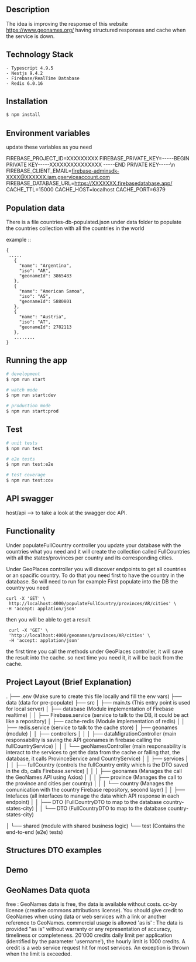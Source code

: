 ## Description

 The idea is improving the response of this website https://www.geonames.org/ having structured responses and cache when the service is down. 

## Technology Stack
    - Typescript 4.9.5
    - Nestjs 9.4.2
    - Firebase/RealTime Database 
    - Redis 6.0.16

## Installation

```bash
$ npm install
```

## Environment variables 

  update these variables as you need
  
  FIREBASE_PROJECT_ID=XXXXXXXXX
  FIREBASE_PRIVATE_KEY=-----BEGIN PRIVATE KEY-----XXXXXXXXXXXXXXX -----END PRIVATE KEY-----\n
  FIREBASE_CLIENT_EMAIL=firebase-adminsdk-XXXX@XXXXXX.iam.gserviceaccount.com
  FIREBASE_DATABASE_URL=https://XXXXXXX.firebasedatabase.app/
  CACHE_TTL=15000
  CACHE_HOST=localhost
  CACHE_PORT=6379

## Population data

 There is a file countries-db-populated.json under data folder to populate the countries collection with all the countries in the  world
 
 example :: 
 ```
 {
  .....
    {
      "name": "Argentina",
      "iso": "AR",
      "geonameId": 3865483
    },
    {
      "name": "American Samoa",
      "iso": "AS",
      "geonameId": 5880801
    },
    {
      "name": "Austria",
      "iso": "AT",
      "geonameId": 2782113
    },
    ........
 }
 ```

## Running the app

```bash
# development
$ npm run start

# watch mode
$ npm run start:dev

# production mode
$ npm run start:prod
```

## Test

```bash
# unit tests
$ npm run test

# e2e tests
$ npm run test:e2e

# test coverage
$ npm run test:cov
```



## API swagger

 host/api --> to take a look at the swagger doc API. 
 
 ## Functionality 
 
 Under populateFullCountry controller you update your database with the countries what you need and it will create the collection called FullCountries with all the states/provinces per country and its corresponding cities. 
 
 Under GeoPlaces controller you will discover endpoints to get all countries or an spacific country. To do that you need first to have the country in the database. So will need to run for example 
 First populate into the DB the country you need
  ```
  curl -X 'GET' \
   http://localhost:4000/populateFullCountry/provinces/AR/cities' \
  -H 'accept: applation/json'
 ```
then you will be able to get a result 
 
 ```
  curl -X 'GET' \
  'http://localhost:4000/geonames/provinces/AR/cities' \
  -H 'accept: applation/json'
 ```
 the first time you call the methods under GeoPlaces controller, it will save the result into the cache. so next time you need it, it will be back from the cache. 
 
 ## Project Layout (Brief Explanation)
 
 .
├── .env (Make sure to create this file locally and fill the env vars)
├── data (data for pre-populate)
├── src
│   ├── main.ts (This entry point is used for local server)
│   ├── database (Module implementation of Firebase realtime)
│   │   ├── Firebase.service (service to talk to the DB, it could be act like a repository)
│   ├── cache-redis (Module implementation of redis)
│   │   ├── redis.service (service to talk to the cache store)
│   ├── geonames (module)
│   │   ├── controllers
│   │   │    ├── dataMigrationController (main responsability is saving the API geonames in firebase calling the fullCountryService)
│   │   │    └── geoNamesController (main responsability is interact to the services to get the data from the cache or falling that, the database, it calls ProvinceService amd CountryService)
│   │   ├── services 
│   │   │    ├── fullCountry (controls the fullCountry entity which is the DTO saved in the db, calls Firebase.service)
│   │   │    ├── geonames (Manages the call the GeoNames API using Axios)
│   │   │    ├── province (Manages the call to the province and cities per country)
│   │   │    └── country (Manages the comunication with the country Firebase repository, second layer)
│   │   ├── Intefaces (all interfaces to manage the data which API response in each endpoint)
│   │   ├── DTO (FullCountryDTO to map to the database country-states-city)
│   │   └── DTO (FullCountryDTO to map to the database country-states-city)

│   └── shared (module with shared business logic)
└── test (Contains the end-to-end (e2e) tests)


 ## Structures DTO examples 
 
 
 
 
 ## Demo 
 

 

## GeoNames Data quota 

free : GeoNames data is free, the data is available without costs.
cc-by licence (creative commons attributions license). You should give credit to GeoNames when using data or web services with a link or another reference to GeoNames.
commercial usage is allowed
'as is' : The data is provided "as is" without warranty or any representation of accuracy, timeliness or completeness.
20'000 credits daily limit per application (identified by the parameter 'username'), the hourly limit is 1000 credits. A credit is a web service request hit for most services. An exception is thrown when the limit is exceeded.
